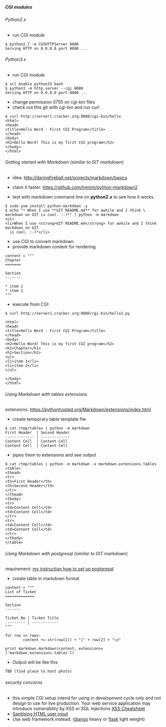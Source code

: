 ##### CGI modules

###### Python2.x

* run CGI module
```
$ python2.7 -m CGIHTTPServer 8080
Serving HTTP on 0.0.0.0 port 8080 ...
```

###### Python3.x

* run CGI module
```
$ scl enable python33 bash
$ python3 -m http.server --cgi 8080
Serving HTTP on 0.0.0.0 port 8080 ...
```

* change permission 0755 on cgi-bin files
* check out this git with cgi-bin and run curl 
```
$ curl http://server1.cracker.org:8080/cgi-bin/hello
<html>
<head>
<title>Hello Word - First CGI Program</title>
</head>
<body>
<h2>Hello Word! This is my first CGI program</h2>
</body>
</html>
```

###### Getting started with Markdown (similar to GIT markdown)
* idea: http://daringfireball.net/projects/markdown/basics
* claim it faster: https://github.com/trentm/python-markdown2

* test with markdown command line on **python2.x** to see how it works.
```
$ sudo yum install python-markdown -y
$ echo "* When I use **GIT README.md** for awhile and I think \
markdown on GIT is cool. :-)*" | python -m markdown
<ul>
<li>When I use <strong>GIT README.md</strong> for awhile and I think markdown on GIT
  is cool. :-)*</li>
```
* use CGI to convert markdown
* provide markdown content for rendering
```
content = """
Chapter 
=======

Section 
-------

* item 1
* item 2
"""
```
* execute from CGI
```
$ curl http://server1.cracker.org:8080/cgi-bin/hello2.py

<html>
<head>
<title>Hello Word - First CGI Program</title>
</head>
<body>
<h2>Hello Word! This is my first CGI program</h2>
<h1>Chapter</h1>
<h2>Section</h2>
<ul>
<li>item 1</li>
<li>item 2</li>
</ul>

</body>
</html>
```

###### Using Markdown with tables extensions
extensions: https://pythonhosted.org/Markdown/extensions/index.html

* create temporary table template file
```
$ cat /tmp/tables | python -m markdown
First Header  | Second Header
------------- | -------------
Content Cell  | Content Cell
Content Cell  | Content Cell
```
* pipes them to extensions and see output
```
$ cat /tmp/tables | python -m markdown -x markdown.extensions.tables
<table>
<thead>
<tr>
<th>First Header</th>
<th>Second Header</th>
</tr>
</thead>
<tbody>
<tr>
<td>Content Cell</td>
<td>Content Cell</td>
</tr>
<tr>
<td>Content Cell</td>
<td>Content Cell</td>
</tr>
</tbody>
</table>
```

###### Using Markdown with postgresql (similar to GIT markdown)
requirement: [my instruction how to set up postgresql](https://github.com/boonchu/python3lab/tree/master/db)

* create table in markdown format
```
content = """
List of Ticket
=============

Section
-------

Ticket No | Ticket Title
--------- | ------------
"""

for row in rows:
        content += str(row[1]) + "|" + row[2] + "\n"

print markdown.markdown(content, extensions=['markdown.extensions.tables'])
```

* Output will be like this
```
TBD (find place to host photo)
```

###### security concerns
* this simple CGI setup intend for using in development cycle only and 
not design to use for live production. Your web service application may introduce
vulnerability by XSS or SQL injections [XSS Cheatsheet](https://www.owasp.org/index.php/XSS_Filter_Evasion_Cheat_Sheet)
* [Sanitising HTML user input](http://stackoverflow.com/questions/16861/sanitising-user-input-using-python)
* Use web framework instead. ([django](https://www.djangoproject.com/) heavy or [flask](http://flask.pocoo.org/) light weight)
